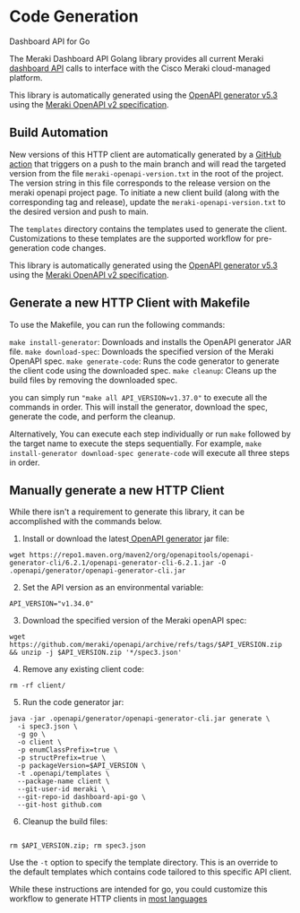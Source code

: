 # Code Generation 
Dashboard API for Go

The Meraki Dashboard API Golang library provides all current Meraki [dashboard API](https://developer.cisco.com/meraki/api-v1/) calls to interface with the Cisco Meraki cloud-managed platform.

This library is automatically generated using the [OpenAPI generator v5.3](https://github.com/OpenAPITools/openapi-generator) using the [Meraki OpenAPI v2 specification](https://github.com/meraki/openapi/).

## Build Automation

New versions of this HTTP client are automatically generated by a [GitHub action](.github/workflows/main.yml) that triggers on a push to the main branch and will read the targeted version from the file `meraki-openapi-version.txt` in the root of the project. The version string in this file corresponds to the release version on the meraki openapi project page. To initiate a new client build (along with the corresponding tag and release), update the `meraki-openapi-version.txt` to the desired version and push to main.

The `templates` directory contains the templates used to generate the client. Customizations to these templates are the supported workflow for pre-generation code changes. 

This library is automatically generated using the [OpenAPI generator v5.3](https://github.com/OpenAPITools/openapi-generator) using the [Meraki OpenAPI v2 specification](https://github.com/meraki/openapi/).


## Generate a new HTTP Client with Makefile

To use the Makefile, you can run the following commands:

`make install-generator`: Downloads and installs the OpenAPI generator JAR file.
`make download-spec`: Downloads the specified version of the Meraki OpenAPI spec.
`make generate-code`: Runs the code generator to generate the client code using the downloaded spec.
`make cleanup`: Cleans up the build files by removing the downloaded spec.

you can simply run `"make all API_VERSION=v1.37.0"` to execute all the commands in order. 
This will install the generator, download the spec, generate the code, and perform the cleanup.

Alternatively, You can execute each step individually or run `make` followed by the target name to execute the steps sequentially.
For example, `make install-generator download-spec generate-code` will execute all three steps in order.


## Manually generate a new HTTP Client

While there isn't a requirement to generate this library, it can be accomplished with the commands below.


1) Install or download the latest[ OpenAPI generator](https://github.com/OpenAPITools/openapi-generator#1---installation) jar file:
```shell
wget https://repo1.maven.org/maven2/org/openapitools/openapi-generator-cli/6.2.1/openapi-generator-cli-6.2.1.jar -O .openapi/generator/openapi-generator-cli.jar
```

2) Set the API version as an environmental variable:
```shell
API_VERSION="v1.34.0"
```

3) Download the specified version of the Meraki openAPI spec:
```shell
wget https://github.com/meraki/openapi/archive/refs/tags/$API_VERSION.zip && unzip -j $API_VERSION.zip '*/spec3.json'
```

4) Remove any existing client code:
```shell
rm -rf client/
```

5) Run the code generator jar:
```shell
java -jar .openapi/generator/openapi-generator-cli.jar generate \
  -i spec3.json \
  -g go \
  -o client \
  -p enumClassPrefix=true \
  -p structPrefix=true \
  -p packageVersion=$API_VERSION \
  -t .openapi/templates \
  --package-name client \
  --git-user-id meraki \
  --git-repo-id dashboard-api-go \
  --git-host github.com
```

6) Cleanup the build files:
```shell

rm $API_VERSION.zip; rm spec3.json

```

Use the `-t` option to specify the template directory. This is an override to the default templates which contains code tailored to this specific API client.

While these instructions are intended for go, you could customize this workflow to generate HTTP clients in [most languages](https://openapi-generator.tech/docs/generators/)